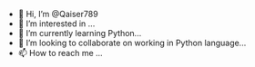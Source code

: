 - 👋 Hi, I’m @Qaiser789
- 👀 I’m interested in ...
- 🌱 I’m currently learning Python...
- 💞️ I’m looking to collaborate on working in Python language...
- 📫 How to reach me ...

<!---
Qaiser789/Qaiser789 is a ✨ special ✨ repository because its `README.md` (this file) appears on your GitHub profile.
You can click the Preview link to take a look at your changes.
--->
